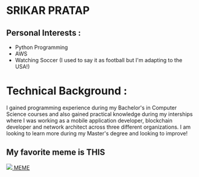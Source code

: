 # SRIKAR PRATAP

## Personal Interests :
* Python Programming
* AWS
* Watching Soccer (I used to say it as football but I'm adapting to the USA!)

# Technical Background :
I gained programming experience during my Bachelor's in Computer Science courses and also gained practical knowledge during my interships where I was working as a mobile application developer, blockchain developer and network architect across three different organizations. I am looking to learn more during my Master's degree and looking to improve!

## My favorite meme is THIS
<a href="">
<img src="https://i.chzbgr.com/full/9617674240/h8813918F/86814-will-restore-peace-and-order-rome-by-restoring-republic-right-by-restoring-republic-right">
MEME
</a>                                                                                                                                                   
